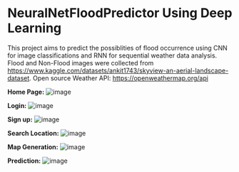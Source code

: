 # NeuralNetFloodPredictor Using Deep Learning
This project aims to predict the possiblities of flood occurrence using CNN for image classifications and RNN for sequential weather data analysis.
Flood and Non-Flood images were collected from https://www.kaggle.com/datasets/ankit1743/skyview-an-aerial-landscape-dataset.
Open source Weather API: https://openweathermap.org/api

**Home Page:**
![image](https://github.com/user-attachments/assets/73b8960e-b7e8-4eb5-94b0-ee4fa1bfed60)

**Login:**
![image](https://github.com/user-attachments/assets/d8e97898-78b0-49a2-bc81-c8f722e9e88a)

**Sign up:**
![image](https://github.com/user-attachments/assets/309f1b19-0075-4288-a7f7-1f1d6c9a3422)

**Search Location:**
![image](https://github.com/user-attachments/assets/8bfb2500-7ac7-40c8-bafe-9edb6acf5a3d)

**Map Generation:**
![image](https://github.com/user-attachments/assets/c640be93-64c6-4a52-960f-4fbed9caa2ce)

**Prediction:**
![image](https://github.com/user-attachments/assets/499e504b-9b2b-4d91-9c8d-d9b28deec9a4)




